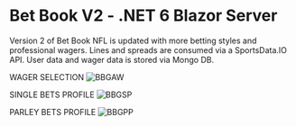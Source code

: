 # Bet Book V2 - .NET 6 Blazor Server

Version 2 of Bet Book NFL is updated with more betting styles and professional wagers.  Lines and spreads are consumed via a SportsData.IO API. User data and wager data is stored via Mongo DB. 

WAGER SELECTION
![BBGAW](https://user-images.githubusercontent.com/95720340/189456627-6d893124-6598-41cb-ad1c-c24cb8a646f1.png)

SINGLE BETS PROFILE
![BBGSP](https://user-images.githubusercontent.com/95720340/189456618-93740e09-6829-405b-978c-206ece6fcd59.png)

PARLEY BETS PROFILE
![BBGPP](https://user-images.githubusercontent.com/95720340/189456614-bc894b18-fd24-42d1-b670-fa32cff33d1c.png)

